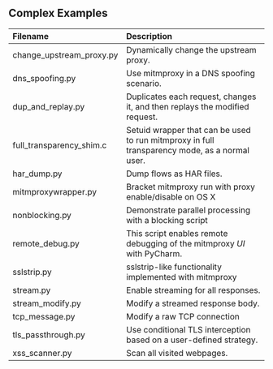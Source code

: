 ## Complex Examples

| Filename                 | Description                                                                                   |
|:-------------------------|:----------------------------------------------------------------------------------------------|
| change_upstream_proxy.py | Dynamically change the upstream proxy.                                                        |
| dns_spoofing.py          | Use mitmproxy in a DNS spoofing scenario.                                                     |
| dup_and_replay.py        | Duplicates each request, changes it, and then replays the modified request.                   |
| full_transparency_shim.c | Setuid wrapper that can be used to run mitmproxy in full transparency mode, as a normal user. |
| har_dump.py              | Dump flows as HAR files.                                                                      |
| mitmproxywrapper.py      | Bracket mitmproxy run with proxy enable/disable on OS X                                       |
| nonblocking.py           | Demonstrate parallel processing with a blocking script                                        |
| remote_debug.py          | This script enables remote debugging of the mitmproxy _UI_ with PyCharm.                      |
| sslstrip.py              | sslstrip-like functionality implemented with mitmproxy                                        |
| stream.py                | Enable streaming for all responses.                                                           |
| stream_modify.py         | Modify a streamed response body.                                                              |
| tcp_message.py           | Modify a raw TCP connection                                                                   |
| tls_passthrough.py       | Use conditional TLS interception based on a user-defined strategy.                            |
| xss_scanner.py           | Scan all visited webpages.                                                                    |
